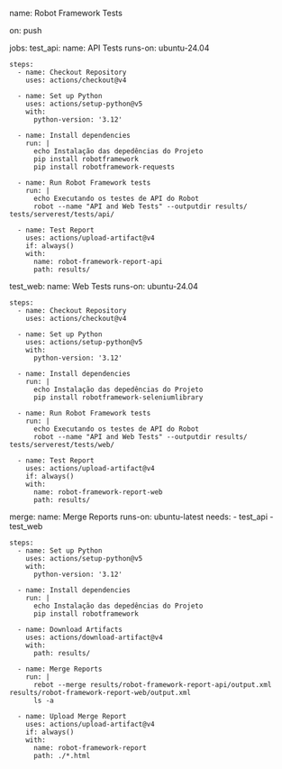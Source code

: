 name: Robot Framework Tests

on: push 

jobs:
  test_api:
    name: API Tests
    runs-on: ubuntu-24.04

    steps:
      - name: Checkout Repository
        uses: actions/checkout@v4

      - name: Set up Python
        uses: actions/setup-python@v5
        with:
          python-version: '3.12'

      - name: Install dependencies
        run: |
          echo Instalação das depedências do Projeto
          pip install robotframework
          pip install robotframework-requests

      - name: Run Robot Framework tests
        run: |
          echo Executando os testes de API do Robot
          robot --name "API and Web Tests" --outputdir results/ tests/serverest/tests/api/ 
      
      - name: Test Report
        uses: actions/upload-artifact@v4
        if: always()
        with:
          name: robot-framework-report-api
          path: results/
  
  test_web:
    name: Web Tests
    runs-on: ubuntu-24.04

    steps:
      - name: Checkout Repository
        uses: actions/checkout@v4

      - name: Set up Python
        uses: actions/setup-python@v5
        with:
          python-version: '3.12'

      - name: Install dependencies
        run: |
          echo Instalação das depedências do Projeto
          pip install robotframework-seleniumlibrary

      - name: Run Robot Framework tests
        run: |
          echo Executando os testes de API do Robot
          robot --name "API and Web Tests" --outputdir results/ tests/serverest/tests/web/
      
      - name: Test Report
        uses: actions/upload-artifact@v4
        if: always()
        with:
          name: robot-framework-report-web
          path: results/

  merge:
    name: Merge Reports
    runs-on: ubuntu-latest
    needs: 
      - test_api
      - test_web

    steps:
      - name: Set up Python
        uses: actions/setup-python@v5
        with:
          python-version: '3.12'

      - name: Install dependencies
        run: |
          echo Instalação das depedências do Projeto
          pip install robotframework

      - name: Download Artifacts
        uses: actions/download-artifact@v4
        with: 
          path: results/

      - name: Merge Reports
        run: |
          rebot --merge results/robot-framework-report-api/output.xml results/robot-framework-report-web/output.xml
          ls -a

      - name: Upload Merge Report
        uses: actions/upload-artifact@v4
        if: always()
        with:
          name: robot-framework-report
          path: ./*.html
        
